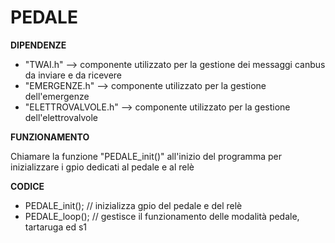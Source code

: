 # PEDALE

**DIPENDENZE**
- "TWAI.h" --> componente utilizzato per la gestione dei messaggi canbus da inviare e da ricevere
- "EMERGENZE.h" --> componente utilizzato per la gestione dell'emergenze
- "ELETTROVALVOLE.h" --> componente utilizzato per la gestione dell'elettrovalvole

**FUNZIONAMENTO**

Chiamare la funzione "PEDALE_init()" all'inizio del programma per inizializzare i gpio dedicati al pedale e al relè

**CODICE**
- PEDALE_init();  //  inizializza gpio del pedale e del relè
- PEDALE_loop();  //  gestisce il funzionamento delle modalità pedale, tartaruga ed s1